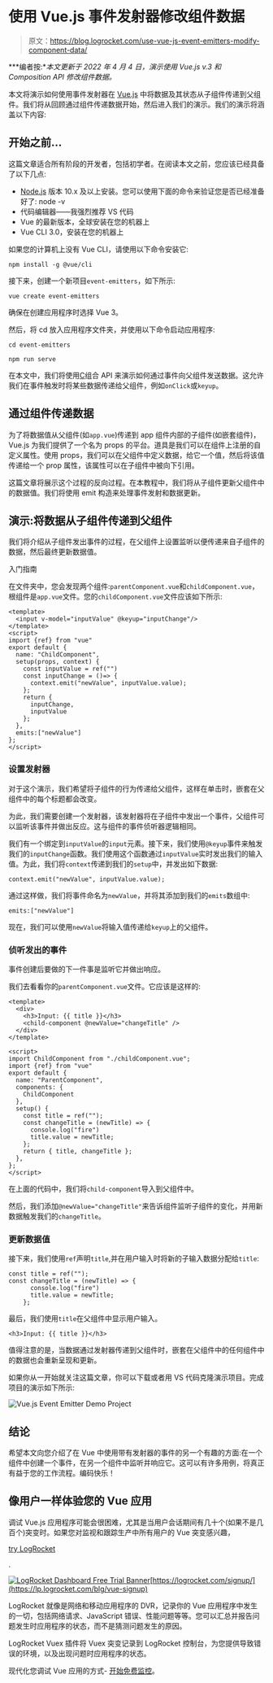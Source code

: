 # 使用 Vue.js 事件发射器修改组件数据

> 原文：<https://blog.logrocket.com/use-vue-js-event-emitters-modify-component-data/>

***编者按:**本文更新于 2022 年 4 月 4 日，演示使用 Vue.js v.3 和 Composition API 修改组件数据。*

本文将演示如何使用事件发射器在 [Vue.js](https://blog.logrocket.com/how-to-make-your-components-dynamic-in-vue-js/) 中将数据及其状态从子组件传递到父组件。我们将从回顾通过组件传递数据开始，然后进入我们的演示。我们的演示将涵盖以下内容:

## 开始之前…

这篇文章适合所有阶段的开发者，包括初学者。在阅读本文之前，您应该已经具备了以下几点:

*   [Node.js](https://blog.logrocket.com/web-analytics-with-node-js/) 版本 10.x 及以上安装。您可以使用下面的命令来验证您是否已经准备好了:
    node -v
*   代码编辑器——我强烈推荐 VS 代码
*   Vue 的最新版本，全球安装在您的机器上
*   Vue CLI 3.0，安装在您的机器上

如果您的计算机上没有 Vue CLI，请使用以下命令安装它:

```
npm install -g @vue/cli

```

接下来，创建一个新项目`event-emitters`，如下所示:

```
vue create event-emitters

```

确保在创建应用程序时选择 Vue 3。

然后，将 cd 放入应用程序文件夹，并使用以下命令启动应用程序:

```
cd event-emitters

```

```
npm run serve

```

在本文中，我们将使用[C](https://vuejs.org/guide/extras/composition-api-faq.html)组合 API 来演示如何通过事件向父组件发送数据。这允许我们在事件触发时将某些数据传递给父组件，例如`onClick`或`keyup`。

## 通过组件传递数据

为了将数据值从父组件(如`app.vue`)传递到 app 组件内部的子组件(如嵌套组件)，Vue.js 为我们提供了一个名为 props 的平台。道具是我们可以在组件上注册的自定义属性。使用 props，我们可以在父组件中定义数据，给它一个值，然后将该值传递给一个 prop 属性，该属性可以在子组件中被向下引用。

这篇文章将展示这个过程的反向过程。在本教程中，我们将从子组件更新父组件中的数据值。我们将使用 emit 构造来处理事件发射和数据更新。

## 演示:将数据从子组件传递到父组件

我们将介绍从子组件发出事件的过程，在父组件上设置监听以便传递来自子组件的数据，然后最终更新数据值。

入门指南

在文件夹中，您会发现两个组件:`parentComponent.vue`和`childComponent.vue`，根组件是`app.vue`文件。您的`childComponent.vue`文件应该如下所示:

```
<template>
  <input v-model="inputValue" @keyup="inputChange"/>
</template>
<script>
import {ref} from "vue"
export default {
  name: "ChildComponent",
  setup(props, context) {
    const inputValue = ref("")
    const inputChange = ()=> {
      context.emit("newValue", inputValue.value);
    };
    return {
      inputChange,
      inputValue
    };
  },
  emits:["newValue"]
};
</script>

```

### 设置发射器

对于这个演示，我们希望将子组件的行为传递给父组件，这样在单击时，嵌套在父组件中的每个标题都会改变。

为此，我们需要创建一个发射器，该发射器将在子组件中发出一个事件，父组件可以监听该事件并做出反应。这与组件的事件侦听器逻辑相同。

我们有一个绑定到`inputValue`的`input`元素。接下来，我们使用`@keyup`事件来触发我们的`inputChange`函数。我们使用这个函数通过`inputValue`实时发出我们的输入值。为此，我们将`context`传递到我们的`setup`中，并发出如下数据:

```
context.emit("newValue", inputValue.value);

```

通过这样做，我们将事件命名为`newValue`，并将其添加到我们的`emits`数组中:

```
emits:["newValue"]

```

现在，我们可以使用`newValue`将输入值传递给`keyup`上的父组件。

### 侦听发出的事件

事件创建后要做的下一件事是监听它并做出响应。

我们去看看你的`parentComponent.vue`文件。它应该是这样的:

```
<template>
  <div>
    <h3>Input: {{ title }}</h3>
    <child-component @newValue="changeTitle" />
  </div>
</template>

<script>
import ChildComponent from "./childComponent.vue";
import {ref} from "vue"
export default {
  name: "ParentComponent",
  components: {
    ChildComponent
  },
  setup() {
    const title = ref("");
    const changeTitle = (newTitle) => {
      console.log("fire")
      title.value = newTitle;
    };
    return { title, changeTitle };
  },
};
</script>

```

在上面的代码中，我们将`child-component`导入到父组件中。

然后，我们添加`@newValue="changeTitle"`来告诉组件监听子组件的变化，并用新数据触发我们的`changeTitle`。

### 更新数据值

接下来，我们使用`ref`声明`title`,并在用户输入时将新的子输入数据分配给`title`:

```
const title = ref("");
const changeTitle = (newTitle) => {
      console.log("fire")
      title.value = newTitle;
    };

```

最后，我们使用`title`在父组件中显示用户输入。

```
<h3>Input: {{ title }}</h3>

```

值得注意的是，当数据通过发射器传递到父组件时，嵌套在父组件中的任何组件中的数据也会重新呈现和更新。

如果你从一开始就关注这篇文章，你可以下载或者用 VS 代码克隆演示项目。完成项目的演示如下所示:

![Vue.js Event Emitter Demo Project](img/ddbc21a23371387d6ec12e6e5c3ae9e5.png)

## 结论

希望本文向您介绍了在 Vue 中使用带有发射器的事件的另一个有趣的方面:在一个组件中创建一个事件，在另一个组件中监听并响应它。这可以有许多用例，将真正有益于您的工作流程。编码快乐！

## 像用户一样体验您的 Vue 应用

调试 Vue.js 应用程序可能会很困难，尤其是当用户会话期间有几十个(如果不是几百个)突变时。如果您对监视和跟踪生产中所有用户的 Vue 突变感兴趣，

[try LogRocket](https://lp.logrocket.com/blg/vue-signup)

.

[![LogRocket Dashboard Free Trial Banner](img/0d269845910c723dd7df26adab9289cb.png)](https://lp.logrocket.com/blg/vue-signup)[https://logrocket.com/signup/](https://lp.logrocket.com/blg/vue-signup)

LogRocket 就像是网络和移动应用程序的 DVR，记录你的 Vue 应用程序中发生的一切，包括网络请求、JavaScript 错误、性能问题等等。您可以汇总并报告问题发生时应用程序的状态，而不是猜测问题发生的原因。

LogRocket Vuex 插件将 Vuex 突变记录到 LogRocket 控制台，为您提供导致错误的环境，以及出现问题时应用程序的状态。

现代化您调试 Vue 应用的方式- [开始免费监控](https://lp.logrocket.com/blg/vue-signup)。